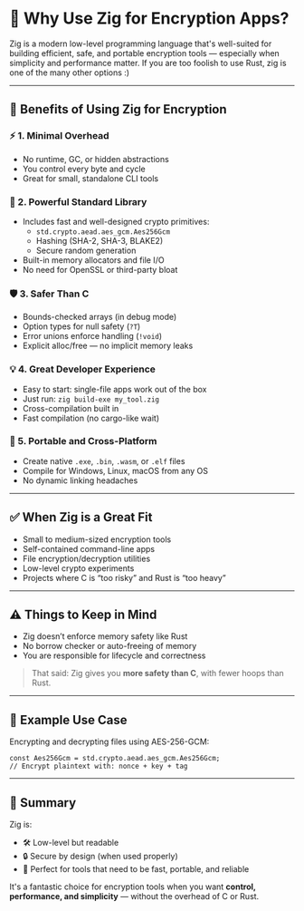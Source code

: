 # 🔐 Why Use Zig for Encryption Apps?

Zig is a modern low-level programming language that's well-suited for building efficient, safe, and portable encryption tools — especially when simplicity and performance matter. If you are too foolish to use Rust, zig is one of the many other options :) 

---

## 🚀 Benefits of Using Zig for Encryption

### ⚡ 1. **Minimal Overhead**
- No runtime, GC, or hidden abstractions
- You control every byte and cycle
- Great for small, standalone CLI tools

### 🔧 2. **Powerful Standard Library**
- Includes fast and well-designed crypto primitives:
  - `std.crypto.aead.aes_gcm.Aes256Gcm`
  - Hashing (SHA-2, SHA-3, BLAKE2)
  - Secure random generation
- Built-in memory allocators and file I/O
- No need for OpenSSL or third-party bloat

### 🛡️ 3. **Safer Than C**
- Bounds-checked arrays (in debug mode)
- Option types for null safety (`?T`)
- Error unions enforce handling (`!void`)
- Explicit alloc/free — no implicit memory leaks

### 💡 4. **Great Developer Experience**
- Easy to start: single-file apps work out of the box
- Just run: `zig build-exe my_tool.zig`
- Cross-compilation built in
- Fast compilation (no cargo-like wait)

### 🔁 5. **Portable and Cross-Platform**
- Create native `.exe`, `.bin`, `.wasm`, or `.elf` files
- Compile for Windows, Linux, macOS from any OS
- No dynamic linking headaches

---

## ✅ When Zig is a Great Fit

- Small to medium-sized encryption tools
- Self-contained command-line apps
- File encryption/decryption utilities
- Low-level crypto experiments
- Projects where C is “too risky” and Rust is “too heavy”

---

## ⚠️ Things to Keep in Mind

- Zig doesn’t enforce memory safety like Rust
- No borrow checker or auto-freeing of memory
- You are responsible for lifecycle and correctness

> That said: Zig gives you **more safety than C**, with fewer hoops than Rust.

---

## 🧪 Example Use Case

Encrypting and decrypting files using AES-256-GCM:

```zig
const Aes256Gcm = std.crypto.aead.aes_gcm.Aes256Gcm;
// Encrypt plaintext with: nonce + key + tag
```

---

## 📘 Summary

Zig is:
- 🛠️ Low-level but readable
- 🔒 Secure by design (when used properly)
- 🧳 Perfect for tools that need to be fast, portable, and reliable

It's a fantastic choice for encryption tools when you want **control, performance, and simplicity** — without the overhead of C or Rust.


